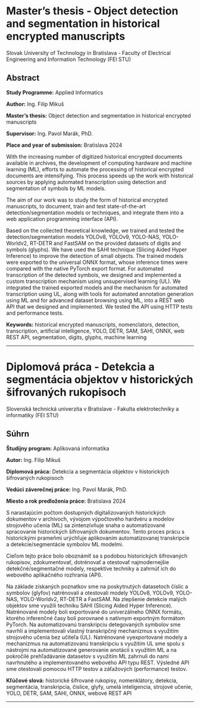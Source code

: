 # Master’s thesis - Object detection and segmentation in historical encrypted manuscripts

Slovak University of Technology in Bratislava - Faculty of Electrical Engineering and Information Technology (FEI STU)

## Abstract
**Study Programme:** Applied Informatics

**Author:** Ing. Filip Mikuš

**Master’s thesis:** Object detection and segmentation in historical encrypted manuscripts

**Supervisor:** Ing. Pavol Marák, PhD.

**Place and year of submission:** Bratislava 2024

With the increasing number of digitized historical encrypted documents available in archives, the development of computing hardware and machine learning (ML), efforts to automate the processing of historical encrypted documents are intensifying. This process speeds up the work with historical sources by applying automated transcription using detection and segmentation of symbols by ML models. 

The aim of our work was to study the form of historical encrypted manuscripts, to document, train and test state-of-the-art detection/segmentation models or techniques, and integrate them into a web application programming interface (API). 

Based on the collected theoretical knowledge, we trained and tested the detection/segmentation models YOLOv8, YOLOv9, YOLO-NAS, YOLO-Worldv2, RT-DETR and FastSAM on the provided datasets of digits and symbols (glyphs). We have used the SAHI technique (Slicing Aided Hyper Inference) to improve the detection of small objects. The trained models were exported to the universal ONNX format, whose inference times were compared with the native PyTorch export format. For automated transcription of the detected symbols, we designed and implemented a custom transcription mechanism using unsupervised learning (UL). We integrated the trained exported models and the mechanism for automated transcription using UL, along with tools for automated annotation generation using ML and for advanced dataset browsing using ML, into a REST web API that we designed and implemented. We tested the API using HTTP tests and performance tests.

**Keywords:** historical encrypted manuscripts, nomenclators, detection, transcription, artificial intelligence, YOLO, DETR, SAM, SAHI, ONNX, web REST API, segmentation, digits, glyphs, machine learning

---

# Diplomová práca - Detekcia a segmentácia objektov v historických šifrovaných rukopisoch

Slovenská technická univerzita v Bratislave - Fakulta elektrotechniky a informatiky (FEI STU)

## Súhrn
**Študíjny program:** Aplikovaná informatika

**Autor:** Ing. Filip Mikuš

**Diplomová práca:** Detekcia a segmentácia objektov v historických šifrovaných rukopisoch

**Vedúci záverečnej práce:** Ing. Pavol Marák, PhD.

**Miesto a rok predloženia práce:** Bratislava 2024

S narastajúcim počtom dostupných digitalizovaných historických dokumentov v archívoch, vývojom výpočtového hardvéru a modelov strojového učenia (ML) sa zintenzívňuje snaha o automatizované spracovanie historických šifrovaných dokumentov. Tento proces prácu s historickými prameňmi urýchľuje aplikovaním automatizovanej transkripcie a detekcie/segmentácie symbolov ML modelmi. 

Cieľom tejto práce bolo oboznámiť sa s podobou historických šifrovaných rukopisov, zdokumentovať, dotrénovať a otestovať najmodernejšie detekčné/segmentačné modely, respektíve techniky a zahrnúť ich do webového aplikačného rozhrania (API). 

Na základe získaných poznatkov sme na poskytnutých datasetoch číslic a symbolov (glyfov) natrénovali a otestovali modely YOLOv8, YOLOv9, YOLO-NAS, YOLO-Worldv2, RT-DETR a FastSAM. Na zlepšenie detekcie malých objektov sme využili techniku SAHI (Slicing Aided Hyper Inference). Natrénované modely boli exportované do univerzálneho ONNX formátu, ktorého inferenčné časy boli porovnané s natívnym exportným formátom PyTorch. Na automatizovanú transkripciu detegovaných symbolov sme navrhli a implementovali vlastný transkripčný mechanizmus s využitím strojového učenia bez učiteľa (UL). Natrénované vyexportované modely a mechanizmus na automatizovanú transkripciu s využitím UL sme spolu s nástrojmi na automatizované generovanie anotácií s využitím ML a na pokročilé prehľadávanie datasetov s využitím ML zahrnuli do nami navrhnutého a implementovaného webového API typu REST. Výsledné API sme otestovali pomocou HTTP testov a záťažových (performance) testov.

**Kľúčové slová:** historické šifrované rukopisy, nomenklátory, detekcia, segmentácia, transkripcia, čislice, glyfy, umelá inteligencia, strojové učenie, YOLO, DETR, SAM, SAHI, ONNX, webové REST API

---

